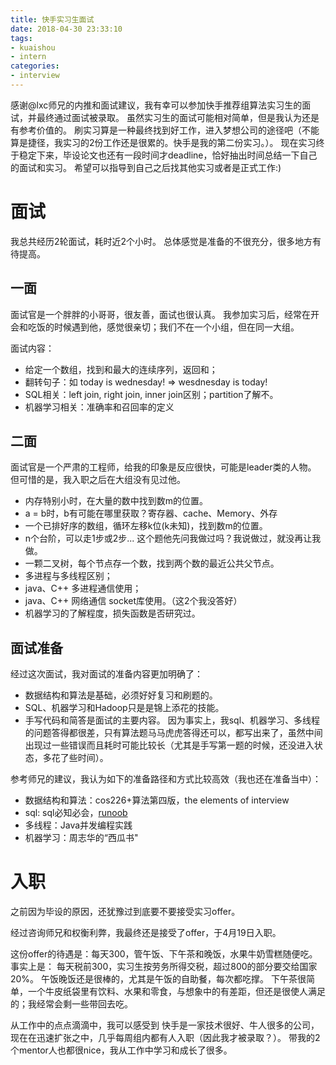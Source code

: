 ```yaml
---
title: 快手实习生面试
date: 2018-04-30 23:33:10
tags:
- kuaishou
- intern
categories:
- interview
---
```

感谢@lxc师兄的内推和面试建议，我有幸可以参加快手推荐组算法实习生的面试，并最终通过面试被录取。
虽然实习生的面试可能相对简单，但是我认为还是有参考价值的。
刷实习算是一种最终找到好工作，进入梦想公司的途径吧（不能算是捷径，我实习的2份工作还是很累的。快手是我的第二份实习。）。
现在实习终于稳定下来，毕设论文也还有一段时间才deadline，恰好抽出时间总结一下自己的面试和实习。
希望可以指导到自己之后找其他实习或者是正式工作:)

<!--more-->

# 面试
我总共经历2轮面试，耗时近2个小时。
总体感觉是准备的不很充分，很多地方有待提高。

## 一面
面试官是一个胖胖的小哥哥，很友善，面试也很认真。
我参加实习后，经常在开会和吃饭的时候遇到他，感觉很亲切；我们不在一个小组，但在同一大组。

面试内容：
- 给定一个数组，找到和最大的连续序列，返回和；
- 翻转句子：如 today is wednesday! => wesdnesday is today!
- SQL相关：left join, right join, inner join区别；partition了解不。
- 机器学习相关：准确率和召回率的定义

## 二面
面试官是一个严肃的工程师，给我的印象是反应很快，可能是leader类的人物。
但可惜的是，我入职之后在大组没有见过他。

- 内存特别小时，在大量的数中找到数m的位置。
- a = b时，b有可能在哪里获取？寄存器、cache、Memory、外存
- 一个已排好序的数组，循环左移k位(k未知)，找到数m的位置。
- n个台阶，可以走1步或2步... 这个题他先问我做过吗？我说做过，就没再让我做。
- 一颗二叉树，每个节点存一个数，找到两个数的最近公共父节点。
- 多进程与多线程区别；
- java、C++ 多进程通信使用；
- java、C++ 网络通信 socket库使用。（这2个我没答好）
- 机器学习的了解程度，损失函数是否研究过。

## 面试准备
经过这次面试，我对面试的准备内容更加明确了：
- 数据结构和算法是基础，必须好好复习和刷题的。
- SQL、机器学习和Hadoop只是是锦上添花的技能。
- 手写代码和简答是面试的主要内容。
因为事实上，我sql、机器学习、多线程的问题答得都很差，只有算法题马马虎虎答得还可以，都写出来了，虽然中间出现过一些错误而且耗时可能比较长（尤其是手写第一题的时候，还没进入状态，多花了些时间）。

参考师兄的建议，我认为如下的准备路径和方式比较高效（我也还在准备当中）：
- 数据结构和算法：cos226+算法第四版，the elements of interview
- sql: sql必知必会，[runoob](http://www.runoob.com/sql/sql-constraints.html)
- 多线程：Java并发编程实践
- 机器学习：周志华的“西瓜书"

# 入职
之前因为毕设的原因，还犹豫过到底要不要接受实习offer。
<!--和陪奶奶-->
经过咨询师兄和权衡利弊，我最终还是接受了offer，于4月19日入职。
<!--被奶奶劝导-->
这份offer的待遇是：每天300，管午饭、下午茶和晚饭，水果牛奶雪糕随便吃。
事实上是：
每天税前300，实习生按劳务所得交税，超过800的部分要交给国家20%。
午饭晚饭还是很棒的，尤其是午饭的自助餐，每次都吃撑。
下午茶很简单，一个牛皮纸袋里有饮料、水果和零食，与想象中的有差距，但还是很使人满足的；我经常会剩一些带回去吃。

从工作中的点点滴滴中，我可以感受到
快手是一家技术很好、牛人很多的公司，现在在迅速扩张之中，几乎每周组内都有人入职（因此我才被录取？）。
带我的2个mentor人也都很nice，我从工作中学习和成长了很多。

<!--
工作内容有：
- 使用pyplot进行数据可视化
- hive sql进行数据预处理
-->